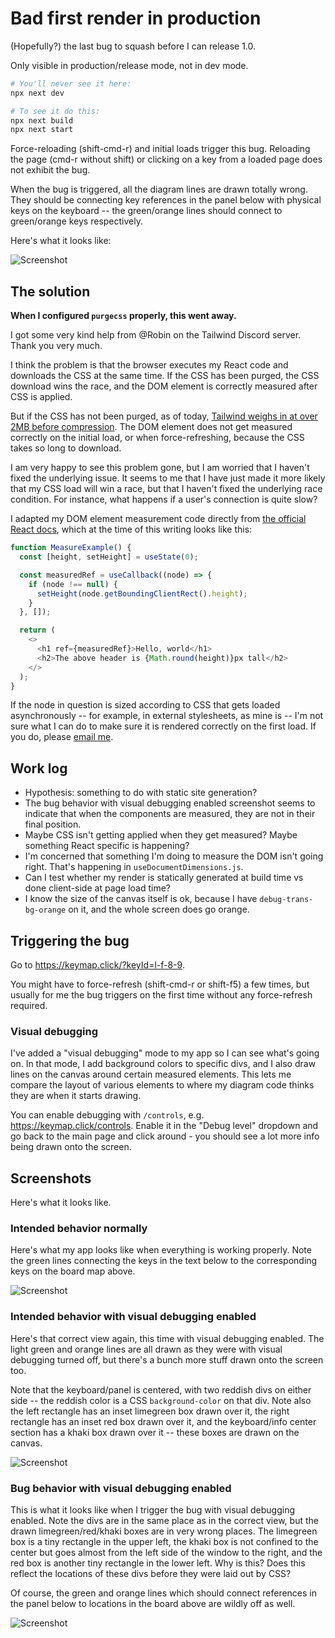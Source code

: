 # Bad first render in production

(Hopefully?) the last bug to squash before I can release 1.0.

Only visible in production/release mode, not in dev mode.

```sh
# You'll never see it here:
npx next dev

# To see it do this:
npx next build
npx next start
```

Force-reloading (shift-cmd-r) and initial loads trigger this bug.
Reloading the page (cmd-r without shift) or clicking on a key from a loaded page does not exhibit the bug.

When the bug is triggered, all the diagram lines are drawn totally wrong. They should be connecting key references in the panel below with physical keys on the keyboard -- the green/orange lines should connect to green/orange keys respectively.

Here's what it looks like:

<img src="bug-no-debugging.png" alt="Screenshot">

## The solution

**When I configured `purgecss` properly, this went away.**

I got some very kind help from @Robin on the Tailwind Discord server.
Thank you very much.

I think the problem is that the browser executes my React code and downloads the CSS at the same time.
If the CSS has been purged,
the CSS download wins the race,
and the DOM element is correctly measured after CSS is applied.

But if the CSS has not been purged,
as of today,
[Tailwind weighs in at over 2MB before compression](https://tailwindcss.com/docs/controlling-file-size).
The DOM element does not get measured correctly on the initial load,
or when force-refreshing,
because the CSS takes so long to download.

I am very happy to see this problem gone,
but I am worried that I haven't fixed the underlying issue.
It seems to me that I have just made it more likely that my CSS load will win a race,
but that I haven't fixed the underlying race condition.
For instance, what happens if a user's connection is quite slow?

I adapted my DOM element measurement code directly from
[the official React docs](https://reactjs.org/docs/hooks-faq.html#how-can-i-measure-a-dom-node),
which at the time of this writing looks like this:

```javascript
function MeasureExample() {
  const [height, setHeight] = useState(0);

  const measuredRef = useCallback((node) => {
    if (node !== null) {
      setHeight(node.getBoundingClientRect().height);
    }
  }, []);

  return (
    <>
      <h1 ref={measuredRef}>Hello, world</h1>
      <h2>The above header is {Math.round(height)}px tall</h2>
    </>
  );
}
```

If the node in question is sized according to CSS that gets loaded asynchronously --
for example, in external stylesheets, as mine is --
I'm not sure what I can do to make sure it is rendered correctly on the first load.
If you do, please [email me](mailto:me@micahrl.com).

## Work log

- Hypothesis: something to do with static site generation?
- The bug behavior with visual debugging enabled screenshot seems to indicate that when the components are measured, they are not in their final position.
- Maybe CSS isn't getting applied when they get measured? Maybe something React specific is happening?
- I'm concerned that something I'm doing to measure the DOM isn't going right. That's happening in `useDocumentDimensions.js`.
- Can I test whether my render is statically generated at build time vs done client-side at page load time?
- I know the size of the canvas itself is ok, because I have `debug-trans-bg-orange` on it, and the whole screen does go orange.

## Triggering the bug

Go to <https://keymap.click/?keyId=l-f-8-9>.

You might have to force-refresh (shift-cmd-r or shift-f5) a few times, but usually for me the bug triggers on the first time without any force-refresh required.

### Visual debugging

I've added a "visual debugging" mode to my app so I can see what's going on. In that mode, I add background colors to specific divs, and I also draw lines on the canvas around certain measured elements. This lets me compare the layout of various elements to where my diagram code thinks they are when it starts drawing.

You can enable debugging with `/controls`, e.g. <https://keymap.click/controls>. Enable it in the "Debug level" dropdown and go back to the main page and click around - you should see a lot more info being drawn onto the screen.

## Screenshots

Here's what it looks like.

### Intended behavior normally

Here's what my app looks like when everything is working properly. Note the green lines connecting the keys in the text below to the corresponding keys on the board map above.

<img src="intended-behavior-no-debugging.png" alt="Screenshot">

### Intended behavior with visual debugging enabled

Here's that correct view again, this time with visual debugging enabled. The light green and orange lines are all drawn as they were with visual debugging turned off, but there's a bunch more stuff drawn onto the screen too.

Note that the keyboard/panel is centered, with two reddish divs on either side -- the reddish color is a CSS `background-color` on that div. Note also the left rectangle has an inset limegreen box drawn over it, the right rectangle has an inset red box drawn over it, and the keyboard/info center section has a khaki box drawn over it -- these boxes are drawn on the canvas.

<img src="intended-behavior-debugging.png" alt="Screenshot">

### Bug behavior with visual debugging enabled

This is what it looks like when I trigger the bug with visual debugging enabled. Note the divs are in the same place as in the correct view, but the drawn limegreen/red/khaki boxes are in very wrong places. The limegreen box is a tiny rectangle in the upper left, the khaki box is not confined to the center but goes almost from the left side of the window to the right, and the red box is another tiny rectangle in the lower left. Why is this? Does this reflect the locations of these divs before they were laid out by CSS?

Of course, the green and orange lines which should connect references in the panel below to locations in the board above are wildly off as well.

<img src="bug-debugging.png" alt="Screenshot">
